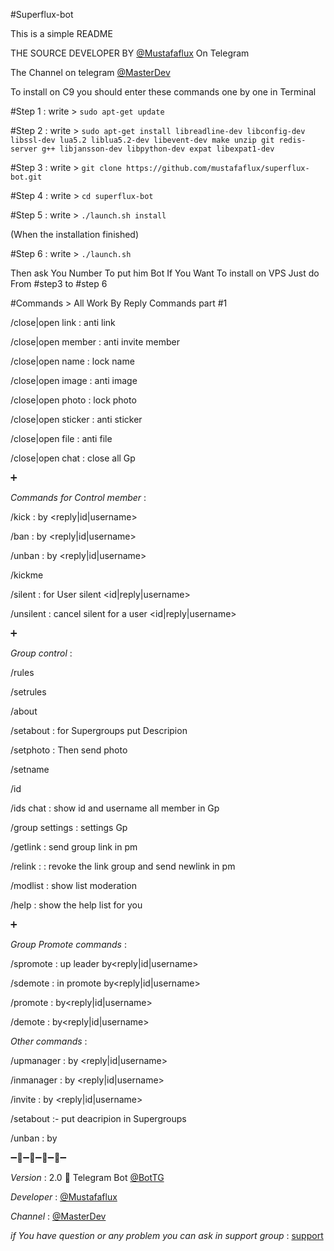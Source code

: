#Superflux-bot

This is a simple README

THE SOURCE DEVELOPER BY [@Mustafaflux](https://telegram.me/MUSTAFAFLUX) On Telegram 

The Channel on telegram [@MasterDev](https://telegram.me/masterdev)


To install on C9 you should enter these commands one by one in Terminal

#Step 1 : write > 
`sudo apt-get update` 

#Step 2 : write > 
`sudo apt-get install libreadline-dev libconfig-dev libssl-dev lua5.2 liblua5.2-dev libevent-dev make unzip git redis-server g++ libjansson-dev libpython-dev expat libexpat1-dev`

#Step 3 : write >
`git clone https://github.com/mustafaflux/superflux-bot.git`

#Step 4 : write >
`cd superflux-bot`

#Step 5 : write >
`./launch.sh install` 

(When the installation finished)

#Step 6 : write >
`./launch.sh` 

Then ask You Number To put him Bot
If You Want To install on VPS Just do From #step3 to #step 6



#Commands > All Work By Reply
Commands part #1

/close|open link : anti link

/close|open member : anti invite member

/close|open name : lock name

/close|open image : anti image

/close|open photo : lock photo

/close|open sticker : anti sticker

/close|open file : anti file

/close|open chat : close all Gp

➕

*Commands for Control member* :

/kick : by <reply|id|username>

/ban : by <reply|id|username>

/unban : by <reply|id|username>

/kickme

/silent : for User silent <id|reply|username>

/unsilent : cancel silent for a user <id|reply|username> 


➕

*Group control* :

/rules

/setrules <write rules>

/about

/setabout <write about> : for Supergroups put Descripion

/setphoto : Then send photo

/setname <write name>

/id

/ids chat : show id and username all member in Gp

/group settings : settings Gp

/getlink : send  group link in pm

/relink : <id-chat> : revoke the link group and send newlink in pm

/modlist : show list moderation

/help : show the help list for you


➕


*Group Promote commands* :

/spromote : up leader by<reply|id|username> 

/sdemote : in promote by<reply|id|username>

/promote : by<reply|id|username> 

/demote : by<reply|id|username> 

*Other commands* :

/upmanager : by <reply|id|username>

/inmanager : by <reply|id|username>

/invite : by <reply|id|username>

/setabout <write about> :- put deacripion in Supergroups

/unban : by <reply> 


➖🔸➖🔹➖🔸➖🔹➖

*Version* : 2.0 🌠 Telegram Bot [@BotTG](https://telegram.me/BotTG)

*Developer* : [@Mustafaflux](https://telegram.me/MUSTAFAFLUX)

*Channel* : [@MasterDev](https://telegram.me/masterdev)


*if You have question or any problem you can ask in support group* : [support]( https://telegram.me/joinchat/Cjp6HD4q7Bm5OO7HyiXzhQ)
